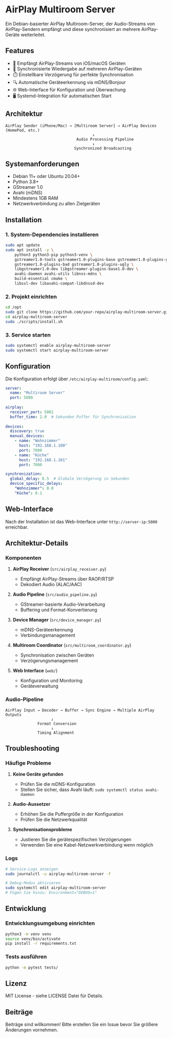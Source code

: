 # AirPlay Multiroom Server

Ein Debian-basierter AirPlay Multiroom-Server, der Audio-Streams von AirPlay-Sendern empfängt und diese synchronisiert an mehrere AirPlay-Geräte weiterleitet.

## Features

- 🎵 Empfängt AirPlay-Streams von iOS/macOS Geräten
- 🔄 Synchronisierte Wiedergabe auf mehreren AirPlay-Geräten
- ⏱️ Einstellbare Verzögerung für perfekte Synchronisation
- 🔍 Automatische Geräteerkennung via mDNS/Bonjour
- 🌐 Web-Interface für Konfiguration und Überwachung
- 🖥️ Systemd-Integration für automatischen Start

## Architektur

```
AirPlay Sender (iPhone/Mac) → [Multiroom Server] → AirPlay Devices (HomePod, etc.)
                                      ↓
                               Audio Processing Pipeline
                                      ↓
                              Synchronized Broadcasting
```

## Systemanforderungen

- Debian 11+ oder Ubuntu 20.04+
- Python 3.8+
- GStreamer 1.0
- Avahi (mDNS)
- Mindestens 1GB RAM
- Netzwerkverbindung zu allen Zielgeräten

## Installation

### 1. System-Dependencies installieren

```bash
sudo apt update
sudo apt install -y \
    python3 python3-pip python3-venv \
    gstreamer1.0-tools gstreamer1.0-plugins-base gstreamer1.0-plugins-good \
    gstreamer1.0-plugins-bad gstreamer1.0-plugins-ugly \
    libgstreamer1.0-dev libgstreamer-plugins-base1.0-dev \
    avahi-daemon avahi-utils libnss-mdns \
    build-essential cmake \
    libssl-dev libavahi-compat-libdnssd-dev
```

### 2. Projekt einrichten

```bash
cd /opt
sudo git clone https://github.com/your-repo/airplay-multiroom-server.git
cd airplay-multiroom-server
sudo ./scripts/install.sh
```

### 3. Service starten

```bash
sudo systemctl enable airplay-multiroom-server
sudo systemctl start airplay-multiroom-server
```

## Konfiguration

Die Konfiguration erfolgt über `/etc/airplay-multiroom/config.yaml`:

```yaml
server:
  name: "Multiroom Server"
  port: 5000
  
airplay:
  receiver_port: 5001
  buffer_time: 2.0  # Sekunden Puffer für Synchronisation
  
devices:
  discovery: true
  manual_devices:
    - name: "Wohnzimmer"
      host: "192.168.1.100"
      port: 7000
    - name: "Küche"
      host: "192.168.1.101"
      port: 7000

synchronization:
  global_delay: 0.5  # Globale Verzögerung in Sekunden
  device_specific_delays:
    "Wohnzimmer": 0.0
    "Küche": 0.1
```

## Web-Interface

Nach der Installation ist das Web-Interface unter `http://server-ip:5000` erreichbar.

## Architektur-Details

### Komponenten

1. **AirPlay Receiver** (`src/airplay_receiver.py`)
   - Empfängt AirPlay-Streams über RAOP/RTSP
   - Dekodiert Audio (ALAC/AAC)

2. **Audio Pipeline** (`src/audio_pipeline.py`)
   - GStreamer-basierte Audio-Verarbeitung
   - Buffering und Format-Konvertierung

3. **Device Manager** (`src/device_manager.py`)
   - mDNS-Geräteerkennung
   - Verbindungsmanagement

4. **Multiroom Coordinator** (`src/multiroom_coordinator.py`)
   - Synchronisation zwischen Geräten
   - Verzögerungsmanagement

5. **Web Interface** (`web/`)
   - Konfiguration und Monitoring
   - Geräteverwaltung

### Audio-Pipeline

```
AirPlay Input → Decoder → Buffer → Sync Engine → Multiple AirPlay Outputs
                    ↓
              Format Conversion
                    ↓
              Timing Alignment
```

## Troubleshooting

### Häufige Probleme

1. **Keine Geräte gefunden**
   - Prüfen Sie die mDNS-Konfiguration
   - Stellen Sie sicher, dass Avahi läuft: `sudo systemctl status avahi-daemon`

2. **Audio-Aussetzer**
   - Erhöhen Sie die Puffergröße in der Konfiguration
   - Prüfen Sie die Netzwerkqualität

3. **Synchronisationsprobleme**
   - Justieren Sie die gerätespezifischen Verzögerungen
   - Verwenden Sie eine Kabel-Netzwerkverbindung wenn möglich

### Logs

```bash
# Service-Logs anzeigen
sudo journalctl -u airplay-multiroom-server -f

# Debug-Modus aktivieren
sudo systemctl edit airplay-multiroom-server
# Fügen Sie hinzu: Environment="DEBUG=1"
```

## Entwicklung

### Entwicklungsumgebung einrichten

```bash
python3 -m venv venv
source venv/bin/activate
pip install -r requirements.txt
```

### Tests ausführen

```bash
python -m pytest tests/
```

## Lizenz

MIT License - siehe LICENSE Datei für Details.

## Beiträge

Beiträge sind willkommen! Bitte erstellen Sie ein Issue bevor Sie größere Änderungen vornehmen.